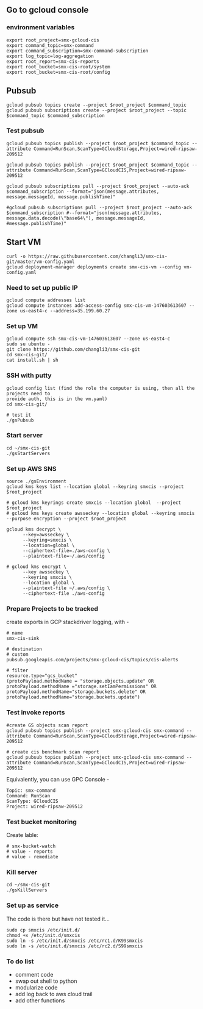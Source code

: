 ## Go to gcloud console

### environment variables
```
export root_project=smx-gcloud-cis
export command_topic=smx-command
export command_subscription=smx-command-subscription
export log_topic=log-aggregation
export root_report=smx-cis-reports
export root_bucket=smx-cis-root/system
export root_bucket=smx-cis-root/config
```
## Pubsub

```
gcloud pubsub topics create --project $root_project $command_topic
gcloud pubsub subscriptions create --project $root_project --topic $command_topic $command_subscription
```
### Test pubsub

```
gcloud pubsub topics publish --project $root_project $command_topic --attribute Command=RunScan,ScanType=GCloudStorage,Project=wired-ripsaw-209512

gcloud pubsub topics publish --project $root_project $command_topic --attribute Command=RunScan,ScanType=GCloudCIS,Project=wired-ripsaw-209512

gcloud pubsub subscriptions pull --project $root_project --auto-ack $command_subscription --format="json(message.attributes, message.messageId, message.publishTime)"

#gcloud pubsub subscriptions pull --project $root_project --auto-ack $command_subscription #--format="json(message.attributes, message.data.decode(\"base64\"), message.messageId, #message.publishTime)"
```

## Start VM
```
curl -o https://raw.githubusercontent.com/changli3/smx-cis-git/master/vm-config.yaml
gcloud deployment-manager deployments create smx-cis-vm --config vm-config.yaml
```

### Need to set up public IP
```
gcloud compute addresses list
gcloud compute instances add-access-config smx-cis-vm-147603613607 --zone us-east4-c --address=35.199.60.27 
```

### Set up VM

```
gcloud compute ssh smx-cis-vm-147603613607 --zone us-east4-c
sudo su ubuntu -
git clone https://github.com/changli3/smx-cis-git
cd smx-cis-git/
cat install.sh | sh
```

### SSH with putty
```
gcloud config list (find the role the computer is using, then all the projects need to 
provide auth, this is in the vm.yaml)
cd smx-cis-git/

# test it
./gsPubsub
```

### Start server
```
cd ~/smx-cis-git
./gsStartServers
```

### Set up AWS SNS

```
source ./gsEnvironment 
gcloud kms keys list --location global --keyring smxcis --project $root_project

# gcloud kms keyrings create smxcis --location global  --project $root_project 
# gcloud kms keys create awsseckey --location global --keyring smxcis --purpose encryption --project $root_project

gcloud kms decrypt \
      --key=awsseckey \
      --keyring=smxcis \
      --location=global \
      --ciphertext-file=./aws-config \
      --plaintext-file=~/.aws/config	

# gcloud kms encrypt \
      --key awsseckey \
      --keyring smxcis \
      --location global \
      --plaintext-file ~/.aws/config \
      --ciphertext-file ./aws-config
```

### Prepare Projects to be tracked
create exports in GCP stackdriver logging, with -

```
# name
smx-cis-sink

# destination
# custom
pubsub.googleapis.com/projects/smx-gcloud-cis/topics/cis-alerts

# filter
resource.type="gcs_bucket"
(protoPayload.methodName = "storage.objects.update" OR protoPayload.methodName ="storage.setIamPermissions" OR protoPayload.methodName="storage.buckets.delete" OR protoPayload.methodName="storage.buckets.update")
```


### Test invoke reports

```
#create GS objects scan report
gcloud pubsub topics publish --project smx-gcloud-cis smx-command --attribute Command=RunScan,ScanType=GCloudStorage,Project=wired-ripsaw-209512

# create cis benchmark scan report
gcloud pubsub topics publish --project smx-gcloud-cis smx-command --attribute Command=RunScan,ScanType=GCloudCIS,Project=wired-ripsaw-209512
```
Equivalently, you can use GPC Console -
```
Topic: smx-command
Command: RunScan
ScanType: GCloudCIS
Project: wired-ripsaw-209512
```

### Test bucket monitoring
Create lable:
```
# smx-bucket-watch
# value - reports
# value - remediate
```

### Kill server
```
cd ~/smx-cis-git
./gsKillServers
```

### Set up as service
The code is there but have not tested it...
```
sudo cp smxcis /etc/init.d/
chmod +x /etc/init.d/smxcis
sudo ln -s /etc/init.d/smxcis /etc/rc1.d/K99smxcis
sudo ln -s /etc/init.d/smxcis /etc/rc2.d/S99smxcis
```

### To do list
* comment code
* swap out shell to python
* modularize code
* add log back to aws cloud trail
* add other functions